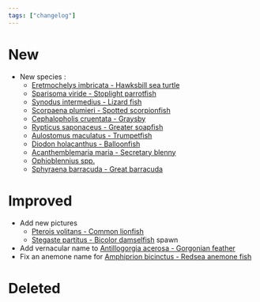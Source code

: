 ```yaml
---
tags: ["changelog"]
---
```

# New
- New species :
	- [Eretmochelys imbricata - Hawksbill sea turtle](Eretmochelys%20imbricata%20-%20Hawksbill%20sea%20turtle.md)
	- [Sparisoma viride - Stoplight parrotfish](Sparisoma%20viride%20-%20Stoplight%20parrotfish.md)
	- [Synodus intermedius - Lizard fish](Synodus%20intermedius%20-%20Lizard%20fish.md)
	- [Scorpaena plumieri - Spotted scorpionfish](Scorpaena%20plumieri%20-%20Spotted%20scorpionfish.md)
	- [Cephalopholis cruentata - Graysby](Cephalopholis%20cruentata%20-%20Graysby.md)
	- [Rypticus saponaceus - Greater soapfish](Rypticus%20saponaceus%20-%20Greater%20soapfish.md)
	- [Aulostomus maculatus - Trumpetfish](Aulostomus%20maculatus%20-%20Trumpetfish.md)
	- [Diodon holacanthus - Balloonfish](Diodon%20holacanthus%20-%20Balloonfish.md)
	- [Acanthemblemaria maria - Secretary blenny](Acanthemblemaria%20maria%20-%20Secretary%20blenny.md)
	- [Ophioblennius spp.](Ophioblennius%20spp..md)
	- [Sphyraena barracuda - Great barracuda](Sphyraena%20barracuda%20-%20Great%20barracuda.md)

# Improved
- Add new pictures
	- [Pterois volitans - Common lionfish](Pterois%20volitans%20-%20Common%20lionfish.md)
	- [Stegaste partitus - Bicolor damselfish](Stegaste%20partitus%20-%20Bicolor%20damselfish.md) spawn
- Add vernacular name to [Antillogorgia acerosa - Gorgonian feather](Antillogorgia%20acerosa%20-%20Gorgonian%20feather.md)
- Fix an anemone name for [Amphiprion bicinctus - Redsea anemone fish](Amphiprion%20bicinctus%20-%20Redsea%20anemone%20fish.md)

# Deleted